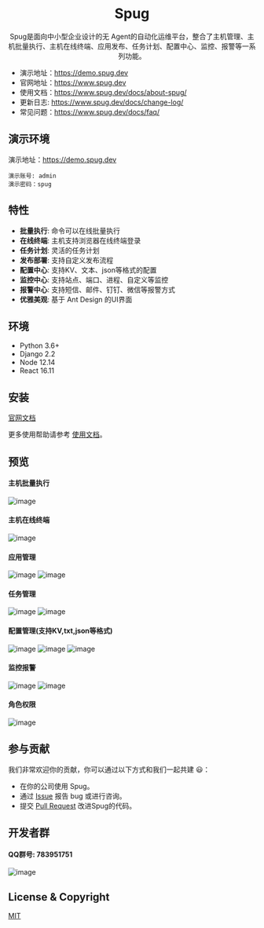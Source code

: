 <h1 align="center">Spug</h1>

<div align="center">

Spug是面向中小型企业设计的无 Agent的自动化运维平台，整合了主机管理、主机批量执行、主机在线终端、应用发布、任务计划、配置中心、监控、报警等一系列功能。

</div>

- 演示地址：https://demo.spug.dev
- 官网地址：https://www.spug.dev
- 使用文档：https://www.spug.dev/docs/about-spug/
- 更新日志: https://www.spug.dev/docs/change-log/
- 常见问题：https://www.spug.dev/docs/faq/

## 演示环境

演示地址：https://demo.spug.dev
```
演示账号: admin 
演示密码：spug
```

## 特性

- **批量执行**: 命令可以在线批量执行
- **在线终端**: 主机支持浏览器在线终端登录
- **任务计划**: 灵活的任务计划
- **发布部署**: 支持自定义发布流程
- **配置中心**: 支持KV、文本、json等格式的配置
- **监控中心**: 支持站点、端口、进程、自定义等监控
- **报警中心**: 支持短信、邮件、钉钉、微信等报警方式
- **优雅美观**: 基于 Ant Design 的UI界面


## 环境

* Python 3.6+
* Django 2.2
* Node 12.14
* React 16.11

## 安装

[官网文档](https://spug.dev/docs/install/)

更多使用帮助请参考 [使用文档](https://www.spug.dev/docs/host-manage/)。

## 预览

#### 主机批量执行
![image](http://image.qbangmang.com/host-exec-2.0.png
)

#### 主机在线终端
![image](http://image.qbangmang.com/host-console-2.0.png)

#### 应用管理
![image](http://image.qbangmang.com/app-2.0.png)
![image](http://image.qbangmang.com/app-apply-2.0.png)

#### 任务管理
![image](http://image.qbangmang.com/task-2.0.png)
![image](http://image.qbangmang.com/task-detail-2.0.png)
#### 配置管理(支持KV,txt,json等格式)
![image](http://image.qbangmang.com/service-conf-2.0.png)
![image](http://image.qbangmang.com/service-conf-json-2.0.png)
![image](http://image.qbangmang.com/conf-history-2.0.png)

#### 监控报警
![image](http://image.qbangmang.com/monitor-alarm-2.0.png)
![image](http://image.qbangmang.com/monitor-add-2.0.png)

#### 角色权限
![image](http://image.qbangmang.com/role-2.0.png)


## 参与贡献

我们非常欢迎你的贡献，你可以通过以下方式和我们一起共建 :smiley:：

- 在你的公司使用 Spug。
- 通过 [Issue](https://github.com/openspug/spug/issues) 报告 bug 或进行咨询。
- 提交 [Pull Request](https://github.com/openspug/spug/pulls) 改进Spug的代码。

## 开发者群
#### QQ群号: 783951751
![image](http://image.qbangmang.com/spug.png)

## License & Copyright
[MIT](https://opensource.org/licenses/MIT)
